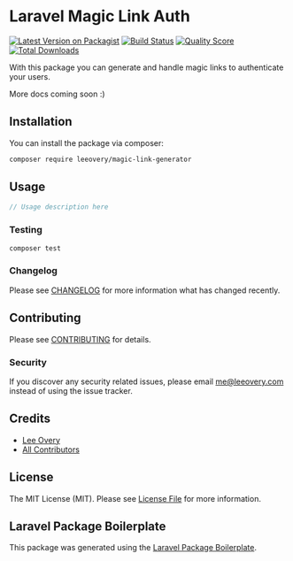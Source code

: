 # Laravel Magic Link Auth

[![Latest Version on Packagist](https://img.shields.io/packagist/v/leeovery/magic-link-generator.svg?style=flat-square)](https://packagist.org/packages/leeovery/magic-link-generator)
[![Build Status](https://img.shields.io/travis/leeovery/magic-link-generator/master.svg?style=flat-square)](https://travis-ci.org/leeovery/magic-link-generator)
[![Quality Score](https://img.shields.io/scrutinizer/g/leeovery/magic-link-generator.svg?style=flat-square)](https://scrutinizer-ci.com/g/leeovery/magic-link-generator)
[![Total Downloads](https://img.shields.io/packagist/dt/leeovery/magic-link-generator.svg?style=flat-square)](https://packagist.org/packages/leeovery/magic-link-generator)

With this package you can generate and handle magic links to authenticate your users.

More docs coming soon :)

## Installation

You can install the package via composer:

```bash
composer require leeovery/magic-link-generator
```

## Usage

``` php
// Usage description here
```

### Testing

``` bash
composer test
```

### Changelog

Please see [CHANGELOG](CHANGELOG.md) for more information what has changed recently.

## Contributing

Please see [CONTRIBUTING](CONTRIBUTING.md) for details.

### Security

If you discover any security related issues, please email me@leeovery.com instead of using the issue tracker.

## Credits

- [Lee Overy](https://github.com/leeovery)
- [All Contributors](../../contributors)

## License

The MIT License (MIT). Please see [License File](LICENSE.md) for more information.

## Laravel Package Boilerplate

This package was generated using the [Laravel Package Boilerplate](https://laravelpackageboilerplate.com).
